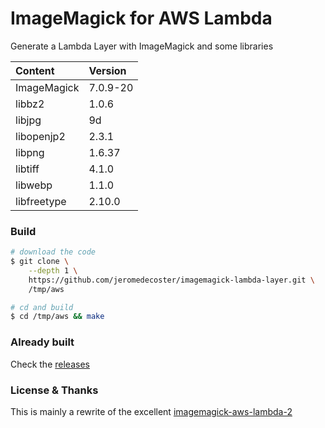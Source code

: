 # ImageMagick for AWS Lambda

Generate a Lambda Layer with ImageMagick and some libraries

| Content | Version |
| :-- | :-- |
| ImageMagick | 7.0.9-20 |
| libbz2 | 1.0.6 |
| libjpg | 9d |
| libopenjp2 | 2.3.1 |
| libpng | 1.6.37 |
| libtiff | 4.1.0 |
| libwebp | 1.1.0 |
| libfreetype | 2.10.0 |

### Build

```bash
# download the code
$ git clone \
    --depth 1 \
    https://github.com/jeromedecoster/imagemagick-lambda-layer.git \
    /tmp/aws

# cd and build
$ cd /tmp/aws && make
```

### Already built

Check the [releases](https://github.com/jeromedecoster/imagemagick-lambda-layer/releases)

### License & Thanks

This is mainly a rewrite of the excellent [imagemagick-aws-lambda-2](https://github.com/serverlesspub/imagemagick-aws-lambda-2)
